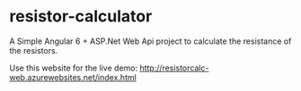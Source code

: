 # resistor-calculator
A Simple Angular 6 + ASP.Net Web Api project to calculate the resistance of the resistors.

Use this website for the live demo: http://resistorcalc-web.azurewebsites.net/index.html

